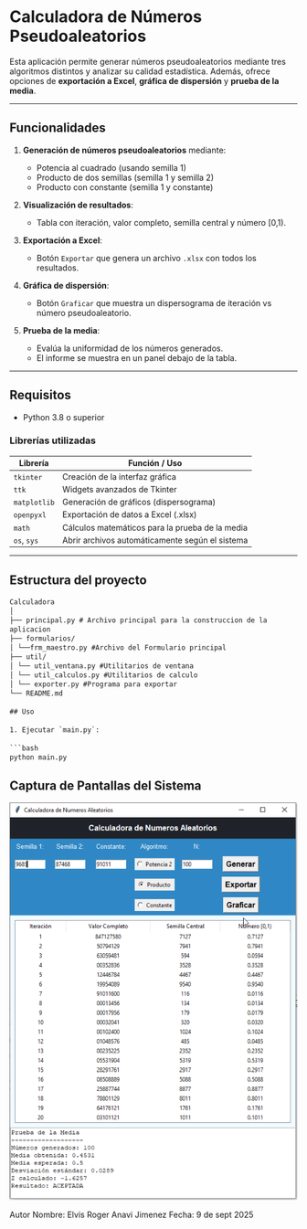 # Calculadora de Números Pseudoaleatorios

Esta aplicación permite generar números pseudoaleatorios mediante tres algoritmos distintos y analizar su calidad estadística. Además, ofrece opciones de **exportación a Excel**, **gráfica de dispersión** y **prueba de la media**.

---

## Funcionalidades

1. **Generación de números pseudoaleatorios** mediante:
   - Potencia al cuadrado (usando semilla 1)
   - Producto de dos semillas (semilla 1 y semilla 2)
   - Producto con constante (semilla 1 y constante)
2. **Visualización de resultados**:

   - Tabla con iteración, valor completo, semilla central y número [0,1).

3. **Exportación a Excel**:
   - Botón `Exportar` que genera un archivo `.xlsx` con todos los resultados.
4. **Gráfica de dispersión**:

   - Botón `Graficar` que muestra un dispersograma de iteración vs número pseudoaleatorio.

5. **Prueba de la media**:
   - Evalúa la uniformidad de los números generados.
   - El informe se muestra en un panel debajo de la tabla.

---

## Requisitos

- Python 3.8 o superior

### Librerías utilizadas

| Librería     | Función / Uso                                   |
| ------------ | ----------------------------------------------- |
| `tkinter`    | Creación de la interfaz gráfica                 |
| `ttk`        | Widgets avanzados de Tkinter                    |
| `matplotlib` | Generación de gráficos (dispersograma)          |
| `openpyxl`   | Exportación de datos a Excel (.xlsx)            |
| `math`       | Cálculos matemáticos para la prueba de la media |
| `os`, `sys`  | Abrir archivos automáticamente según el sistema |

---

## Estructura del proyecto


```
Calculadora
│
├── principal.py # Archivo principal para la construccion de la aplicacion
├── formularios/
│ └──frm_maestro.py #Archivo del Formulario principal
├── util/
│ └── util_ventana.py #Utilitarios de ventana
│ └── util_calculos.py #Utilitarios de calculo
│ └── exporter.py #Programa para exportar
└── README.md

## Uso

1. Ejecutar `main.py`:

```bash
python main.py

```
## Captura de Pantallas del Sistema
![Pantalla Principal](assets/Pantalla1.png)


Autor
Nombre: Elvis Roger Anavi Jimenez
Fecha: 9 de sept 2025
